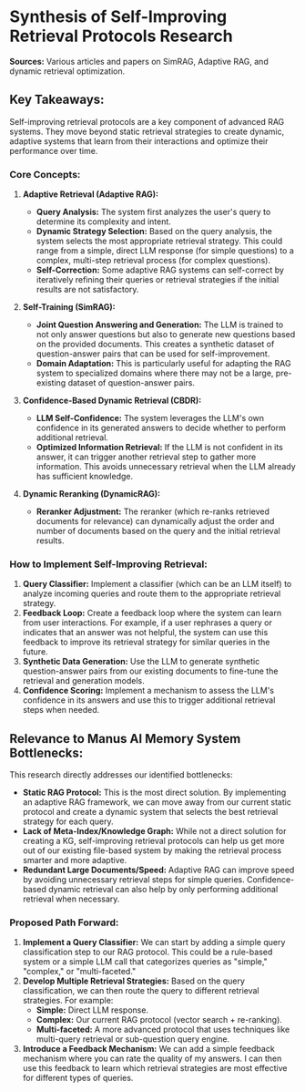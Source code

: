 # Synthesis of Self-Improving Retrieval Protocols Research

**Sources:** Various articles and papers on SimRAG, Adaptive RAG, and dynamic retrieval optimization.

## Key Takeaways:

Self-improving retrieval protocols are a key component of advanced RAG systems. They move beyond static retrieval strategies to create dynamic, adaptive systems that learn from their interactions and optimize their performance over time.

### Core Concepts:

1.  **Adaptive Retrieval (Adaptive RAG):**
    *   **Query Analysis:** The system first analyzes the user's query to determine its complexity and intent.
    *   **Dynamic Strategy Selection:** Based on the query analysis, the system selects the most appropriate retrieval strategy. This could range from a simple, direct LLM response (for simple questions) to a complex, multi-step retrieval process (for complex questions).
    *   **Self-Correction:** Some adaptive RAG systems can self-correct by iteratively refining their queries or retrieval strategies if the initial results are not satisfactory.

2.  **Self-Training (SimRAG):**
    *   **Joint Question Answering and Generation:** The LLM is trained to not only answer questions but also to generate new questions based on the provided documents. This creates a synthetic dataset of question-answer pairs that can be used for self-improvement.
    *   **Domain Adaptation:** This is particularly useful for adapting the RAG system to specialized domains where there may not be a large, pre-existing dataset of question-answer pairs.

3.  **Confidence-Based Dynamic Retrieval (CBDR):**
    *   **LLM Self-Confidence:** The system leverages the LLM's own confidence in its generated answers to decide whether to perform additional retrieval.
    *   **Optimized Information Retrieval:** If the LLM is not confident in its answer, it can trigger another retrieval step to gather more information. This avoids unnecessary retrieval when the LLM already has sufficient knowledge.

4.  **Dynamic Reranking (DynamicRAG):**
    *   **Reranker Adjustment:** The reranker (which re-ranks retrieved documents for relevance) can dynamically adjust the order and number of documents based on the query and the initial retrieval results.

### How to Implement Self-Improving Retrieval:

1.  **Query Classifier:** Implement a classifier (which can be an LLM itself) to analyze incoming queries and route them to the appropriate retrieval strategy.
2.  **Feedback Loop:** Create a feedback loop where the system can learn from user interactions. For example, if a user rephrases a query or indicates that an answer was not helpful, the system can use this feedback to improve its retrieval strategy for similar queries in the future.
3.  **Synthetic Data Generation:** Use the LLM to generate synthetic question-answer pairs from our existing documents to fine-tune the retrieval and generation models.
4.  **Confidence Scoring:** Implement a mechanism to assess the LLM's confidence in its answers and use this to trigger additional retrieval steps when needed.

## Relevance to Manus AI Memory System Bottlenecks:

This research directly addresses our identified bottlenecks:

*   **Static RAG Protocol:** This is the most direct solution. By implementing an adaptive RAG framework, we can move away from our current static protocol and create a dynamic system that selects the best retrieval strategy for each query.
*   **Lack of Meta-Index/Knowledge Graph:** While not a direct solution for creating a KG, self-improving retrieval protocols can help us get more out of our existing file-based system by making the retrieval process smarter and more adaptive.
*   **Redundant Large Documents/Speed:** Adaptive RAG can improve speed by avoiding unnecessary retrieval steps for simple queries. Confidence-based dynamic retrieval can also help by only performing additional retrieval when necessary.

### Proposed Path Forward:

1.  **Implement a Query Classifier:** We can start by adding a simple query classification step to our RAG protocol. This could be a rule-based system or a simple LLM call that categorizes queries as "simple," "complex," or "multi-faceted."
2.  **Develop Multiple Retrieval Strategies:** Based on the query classification, we can then route the query to different retrieval strategies. For example:
    *   **Simple:** Direct LLM response.
    *   **Complex:** Our current RAG protocol (vector search + re-ranking).
    *   **Multi-faceted:** A more advanced protocol that uses techniques like multi-query retrieval or sub-question query engine.
3.  **Introduce a Feedback Mechanism:** We can add a simple feedback mechanism where you can rate the quality of my answers. I can then use this feedback to learn which retrieval strategies are most effective for different types of queries.


